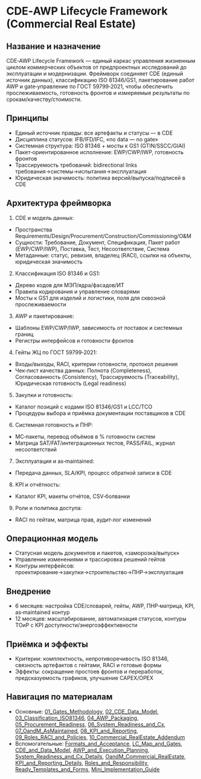 # CDE‑AWP Lifecycle Framework (Commercial Real Estate)

## Название и назначение
CDE‑AWP Lifecycle Framework — единый каркас управления жизненным циклом коммерческих объектов от предпроектных исследований до эксплуатации и модернизации. Фреймворк соединяет CDE (единый источник данных), классификацию ISO 81346/GS1, пакетирование работ AWP и gate‑управление по ГОСТ 59799‑2021, чтобы обеспечить прослеживаемость, готовность фронтов и измеряемые результаты по срокам/качеству/стоимости.

## Принципы
- Единый источник правды: все артефакты и статусы — в CDE
- Дисциплина статусов: IFB/IFD/IFC, «no data — no gate»
- Системная структура: ISO 81346 + мосты к GS1 (GTIN/SSCC/GIAI)
- Пакет‑ориентированное исполнение: EWP/CWP/IWP, готовность фронтов
- Трассируемость требований: bidirectional links требования→системы→испытания→эксплуатация
- Юридическая значимость: политика версий/выпуска/подписей в CDE

## Архитектура фреймворка
1) CDE и модель данных:
- Пространства Requirements/Design/Procurement/Construction/Commissioning/O&M
- Сущности: Требование, Документ, Спецификация, Пакет работ (EWP/CWP/IWP), Поставка, Тест, Несоответствие, Система
- Метаданные: статус, ревизия, владелец (RACI), ссылки на объекты, юридическая значимость

2) Классификация ISO 81346 и GS1:
- Дерево кодов для МЭП/ядра/фасадов/ИТ
- Правила кодирования и управление словарями
- Мосты к GS1 для изделий и логистики, поля для сквозной прослеживаемости

3) AWP и пакетирование:
- Шаблоны EWP/CWP/IWP, зависимость от поставок и системных границ
- Регистры интерфейсов и готовности фронтов

4) Гейты ЖЦ по ГОСТ 59799‑2021:
- Входы/выходы, RACI, критерии готовности, протокол решения
- Чек‑лист качества данных: Полнота (Completeness), Согласованность (Consistency), Трассируемость (Traceability), Юридическая готовность (Legal readiness)

5) Закупки и готовность:
- Каталог позиций с кодами ISO 81346/GS1 и LCC/TCO
- Процедуры выбора и приёмка документации поставщиков в CDE

6) Системная готовность и ПНР:
- MC‑пакеты, перевод объёмов в % готовности систем
- Матрица SAT/FAT/интеграционных тестов, PASS/FAIL, журнал несоответствий

7) Эксплуатация и as‑maintained:
- Передача данных, SLA/KPI, процесс обратной записи в CDE

8) KPI и отчётность:
- Каталог KPI, макеты отчётов, CSV‑болванки

9) Роли и политика доступа:
- RACI по гейтам, матрица прав, аудит‑лог изменений

## Операционная модель
- Статусная модель документов и пакетов, «заморозка/выпуск»
- Управление изменениями и трассировка решений гейтов
- Контуры интерфейсов: проектирование→закупки→строительство→ПНР→эксплуатация

## Внедрение
- 6 месяцев: настройка CDE/словарей, гейты, AWP, ПНР‑матрица, KPI, as‑maintained контур
- 12 месяцев: масштабирование, автоматизация статусов, контуры ТОиР с KPI доступности/энергоэффективности

## Приёмка и эффекты
- Критерии: комплектность, непротиворечивость ISO 81346, связность артефактов с гейтами, RACI и готовые формы
- Эффекты: сокращение простоев фронтов и переработок, предсказуемость графиков, улучшение CAPEX/OPEX

## Навигация по материалам
- Основные: [01_Gates_Methodology](../core/01_Gates_Methodology.md), [02_CDE_Data_Model](../core/02_CDE_Data_Model.md), [03_Classification_ISO81346](../core/03_Classification_ISO81346.md), [04_AWP_Packaging](../core/04_AWP_Packaging.md), [05_Procurement_Readiness](../core/05_Procurement_Readiness.md), [06_System_Readiness_and_Cx](../core/06_System_Readiness_and_Cx.md), [07_OandM_AsMaintained](../core/07_OandM_AsMaintained.md), [08_KPI_and_Reporting](../core/08_KPI_and_Reporting.md), [09_Roles_RACI_and_Policies](../core/09_Roles_RACI_and_Policies.md), [10_Commercial_RealEstate_Addendum](../core/10_Commercial_RealEstate_Addendum.md)
- Вспомогательные: [Formats_and_Acceptance](../supplementary/Formats_and_Acceptance.md), [LC_Map_and_Gates](../supplementary/LC_Map_and_Gates.md), [CDE_and_Data_Model](../supplementary/CDE_and_Data_Model.md), [AWP_and_Execution_Planning](../supplementary/AWP_and_Execution_Planning.md), [System_Readiness_and_Cx_Details](../supplementary/System_Readiness_and_Cx_Details.md), [OandM_Commercial_RealEstate](../supplementary/OandM_Commercial_RealEstate.md), [KPI_and_Reporting_Details](../supplementary/KPI_and_Reporting_Details.md), [Roles_and_Responsibility](../supplementary/Roles_and_Responsibility.md), [Ready_Templates_and_Forms](../supplementary/Ready_Templates_and_Forms.md), [Mini_Implementation_Guide](../supplementary/Mini_Implementation_Guide.md)
